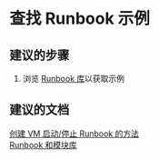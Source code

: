 <properties
    pageTitle="查找 Runbook 示例"
    description="查找 Runbook 示例"
    service="microsoft.automation"
    resource="automationaccounts"
    authors="kasparks"
    displayOrder="4"
    selfHelpType="resource"
    supportTopicIds=""
    resourceTags=""
    productPesIds=""
    cloudEnvironments="public"
/>


# 查找 Runbook 示例

## **建议的步骤**
1. 浏览 [Runbook 库](data-blade:Microsoft_Azure_Automation.GalleryBlade)以获取示例

## **建议的文档**
[创建 VM 启动/停止 Runbook 的方法](http://aka.ms/automationsolutions)<br>
[Runbook 和模块库](https://azure.microsoft.com/documentation/articles/automation-runbook-gallery/)



<!--HONumber=Jun16_HO3-->


